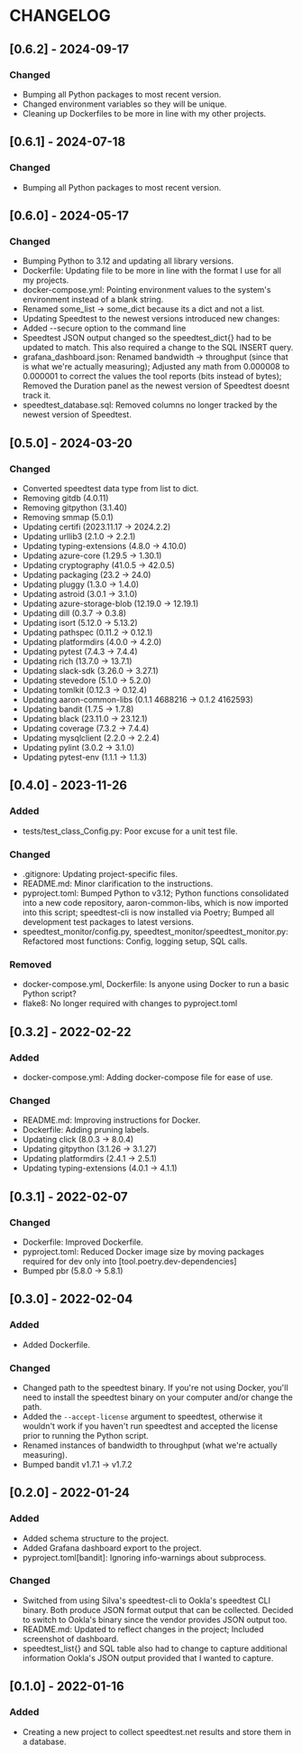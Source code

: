 # CHANGELOG

## [0.6.2] - 2024-09-17
### Changed
- Bumping all Python packages to most recent version.
- Changed environment variables so they will be unique.
- Cleaning up Dockerfiles to be more in line with my other projects.


## [0.6.1] - 2024-07-18
### Changed
- Bumping all Python packages to most recent version.


## [0.6.0] - 2024-05-17
### Changed
- Bumping Python to 3.12 and updating all library versions.
- Dockerfile: Updating file to be more in line with the format I use for all
  my projects.
- docker-compose.yml: Pointing environment values to the system's environment
  instead of a blank string.
- Renamed some_list -> some_dict because its a dict and not a list.
- Updating Speedtest to the newest versions introduced new changes:
- Added --secure option to the command line
- Speedtest JSON output changed so the speedtest_dict{} had to be updated to
  match.  This also required a change to the SQL INSERT query.
- grafana_dashboard.json: Renamed bandwidth -> throughput (since that is what
  we're actually measuring); Adjusted any math from 0.000008 to 0.000001 to
  correct the values the tool reports (bits instead of bytes); Removed the
  Duration panel as the newest version of Speedtest doesnt track it.
- speedtest_database.sql: Removed columns no longer tracked by the newest
  version of Speedtest.


## [0.5.0] - 2024-03-20
### Changed
- Converted speedtest data type from list to dict.
- Removing gitdb (4.0.11)
- Removing gitpython (3.1.40)
- Removing smmap (5.0.1)
- Updating certifi (2023.11.17 -> 2024.2.2)
- Updating urllib3 (2.1.0 -> 2.2.1)
- Updating typing-extensions (4.8.0 -> 4.10.0)
- Updating azure-core (1.29.5 -> 1.30.1)
- Updating cryptography (41.0.5 -> 42.0.5)
- Updating packaging (23.2 -> 24.0)
- Updating pluggy (1.3.0 -> 1.4.0)
- Updating astroid (3.0.1 -> 3.1.0)
- Updating azure-storage-blob (12.19.0 -> 12.19.1)
- Updating dill (0.3.7 -> 0.3.8)
- Updating isort (5.12.0 -> 5.13.2)
- Updating pathspec (0.11.2 -> 0.12.1)
- Updating platformdirs (4.0.0 -> 4.2.0)
- Updating pytest (7.4.3 -> 7.4.4)
- Updating rich (13.7.0 -> 13.7.1)
- Updating slack-sdk (3.26.0 -> 3.27.1)
- Updating stevedore (5.1.0 -> 5.2.0)
- Updating tomlkit (0.12.3 -> 0.12.4)
- Updating aaron-common-libs (0.1.1 4688216 -> 0.1.2 4162593)
- Updating bandit (1.7.5 -> 1.7.8)
- Updating black (23.11.0 -> 23.12.1)
- Updating coverage (7.3.2 -> 7.4.4)
- Updating mysqlclient (2.2.0 -> 2.2.4)
- Updating pylint (3.0.2 -> 3.1.0)
- Updating pytest-env (1.1.1 -> 1.1.3)


## [0.4.0] - 2023-11-26
### Added
- tests/test_class_Config.py: Poor excuse for a unit test file.
### Changed
- .gitignore: Updating project-specific files.
- README.md: Minor clarification to the instructions.
- pyproject.toml: Bumped Python to v3.12; Python functions consolidated into
  a new code repository, aaron-common-libs, which is now imported into this
  script; speedtest-cli is now installed via Poetry; Bumped all development
  test packages to latest versions.
- speedtest_monitor/config.py, speedtest_monitor/speedtest_monitor.py: 
  Refactored most functions: Config, logging setup, SQL calls.
### Removed
- docker-compose.yml, Dockerfile: Is anyone using Docker to run a basic
  Python script?
- flake8: No longer required with changes to pyproject.toml


## [0.3.2] - 2022-02-22
### Added
- docker-compose.yml: Adding docker-compose file for ease of use.
### Changed
- README.md: Improving instructions for Docker.
- Dockerfile: Adding pruning labels.
- Updating click (8.0.3 -> 8.0.4)
- Updating gitpython (3.1.26 -> 3.1.27)
- Updating platformdirs (2.4.1 -> 2.5.1)
- Updating typing-extensions (4.0.1 -> 4.1.1)


## [0.3.1] - 2022-02-07
### Changed
- Dockerfile: Improved Dockerfile.
- pyproject.toml: Reduced Docker image size by moving packages required for
  dev only into [tool.poetry.dev-dependencies]
- Bumped pbr (5.8.0 -> 5.8.1)

## [0.3.0] - 2022-02-04
### Added
- Added Dockerfile.
### Changed
- Changed path to the speedtest binary.  If you're not using Docker, you'll need
  to install the speedtest binary on your computer and/or change the path.
- Added the `--accept-license` argument to speedtest, otherwise it wouldn't work
  if you haven't run speedtest and accepted the license prior to running the
  Python script.
- Renamed instances of bandwidth to throughput (what we're actually measuring).
- Bumped bandit v1.7.1 -> v1.7.2

## [0.2.0] - 2022-01-24
### Added
- Added schema structure to the project.
- Added Grafana dashboard export to the project.
- pyproject.toml[bandit]: Ignoring info-warnings about subprocess.
### Changed
- Switched from using Silva's speedtest-cli to Ookla's speedtest CLI binary.
  Both produce JSON format output that can be collected.  Decided to switch to
  Ookla's binary since the vendor provides JSON output too.
- README.md: Updated to reflect changes in the project; Included screenshot of
  dashboard.
- speedtest_list{} and SQL table also had to change to capture additional
  information Ookla's JSON output provided that I wanted to capture.

## [0.1.0] - 2022-01-16
### Added
- Creating a new project to collect speedtest.net results and store them in a
  database.
